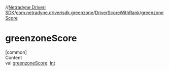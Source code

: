 //[Netradyne Driveri SDK](../../index.md)/[com.netradyne.driverisdk.greenzone](../index.md)/[DriverScoreWithRank](index.md)/[greenzoneScore](greenzone-score.md)



# greenzoneScore  
[common]  
Content  
val [greenzoneScore](greenzone-score.md): [Int](https://kotlinlang.org/api/latest/jvm/stdlib/kotlin/-int/index.html)  



